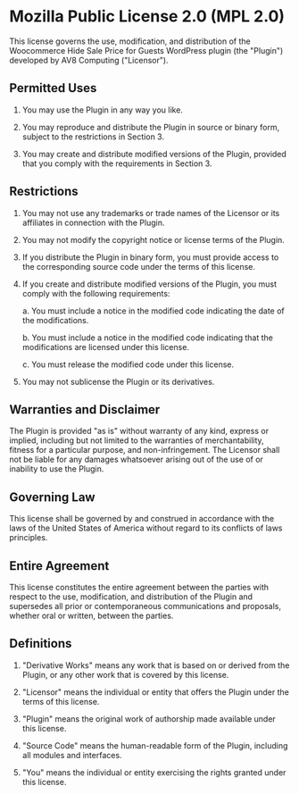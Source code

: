# Mozilla Public License 2.0 (MPL 2.0)

This license governs the use, modification, and distribution of the Woocommerce Hide Sale Price for Guests WordPress plugin (the "Plugin") developed by AV8 Computing ("Licensor").

## Permitted Uses

1. You may use the Plugin in any way you like.

2. You may reproduce and distribute the Plugin in source or binary form, subject to the restrictions in Section 3.

3. You may create and distribute modified versions of the Plugin, provided that you comply with the requirements in Section 3.

## Restrictions

1. You may not use any trademarks or trade names of the Licensor or its affiliates in connection with the Plugin.

2. You may not modify the copyright notice or license terms of the Plugin.

3. If you distribute the Plugin in binary form, you must provide access to the corresponding source code under the terms of this license.

4. If you create and distribute modified versions of the Plugin, you must comply with the following requirements:

    a. You must include a notice in the modified code indicating the date of the modifications.

    b. You must include a notice in the modified code indicating that the modifications are licensed under this license.

    c. You must release the modified code under this license.

5. You may not sublicense the Plugin or its derivatives.

## Warranties and Disclaimer

The Plugin is provided "as is" without warranty of any kind, express or implied, including but not limited to the warranties of merchantability, fitness for a particular purpose, and non-infringement. The Licensor shall not be liable for any damages whatsoever arising out of the use of or inability to use the Plugin.

## Governing Law

This license shall be governed by and construed in accordance with the laws of the United States of America without regard to its conflicts of laws principles.

## Entire Agreement

This license constitutes the entire agreement between the parties with respect to the use, modification, and distribution of the Plugin and supersedes all prior or contemporaneous communications and proposals, whether oral or written, between the parties.

## Definitions

1. "Derivative Works" means any work that is based on or derived from the Plugin, or any other work that is covered by this license.

2. "Licensor" means the individual or entity that offers the Plugin under the terms of this license.

3. "Plugin" means the original work of authorship made available under this license.

4. "Source Code" means the human-readable form of the Plugin, including all modules and interfaces.

5. "You" means the individual or entity exercising the rights granted under this license.
